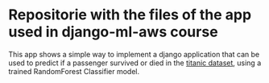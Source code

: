 # Repositorie with the files of the app used in django-ml-aws course

This app shows a simple way to implement a django application that can be used
to predict if a passenger survived or died in the [titanic dataset](https://www.kaggle.com/competitions/titanic/data), using a trained RandomForest Classifier model.
